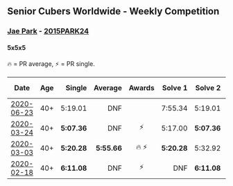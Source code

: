 ## Senior Cubers Worldwide - Weekly Competition
### [Jae Park](../jae_park.md) - [2015PARK24](https://www.worldcubeassociation.org/persons/2015PARK24?event=555)
#### 5x5x5

🔥 = PR average, ⚡ = PR single.

| Date | Age | Single | Average | Awards | Solve 1 | Solve 2 | Solve 3 | Solve 4 | Solve 5 | Video |
| :--: | :--: | --: | --: | :--: | --: | --: | --: | --: | --: | :-- |
| [2020-06-23](../../results/555/2020-06-23.md) | 40+ | 5:19.01 | DNF |  | 7:55.34 | 5:19.01 | DNS | DNS | DNS | [Link](https://www.facebook.com/events/268636114456043/permalink/269430691043252/) |
| [2020-03-24](../../results/555/2020-03-24.md) | 40+ | **5:07.36** | DNF | ⚡ | 5:17.00 | **5:07.36** | DNS | DNS | DNS | [Link](https://www.facebook.com/events/5078365835514885/permalink/5079528812065254/) |
| [2020-03-03](../../results/555/2020-03-03.md) | 40+ | **5:20.28** | **5:55.66** | 🔥 ⚡ | **5:20.28** | 5:32.92 | 6:53.78 | DNS | DNS | [Link](https://www.facebook.com/events/2637344919882558/permalink/2637707586512958/) |
| [2020-02-18](../../results/555/2020-02-18.md) | 40+ | **6:11.08** | DNF | ⚡ | DNF | **6:11.08** | DNS | DNS | DNS | [Link](https://www.facebook.com/events/538921670053895/permalink/542842839661778/) |


<!-- Global site tag (gtag.js) - Google Analytics -->
<script async src="https://www.googletagmanager.com/gtag/js?id=UA-86348435-3"></script>
<script>window.dataLayer = window.dataLayer || []; function gtag() {dataLayer.push(arguments);} gtag('js', new Date()); gtag('config', 'UA-86348435-3');</script>
